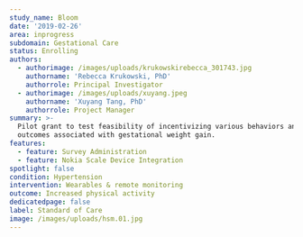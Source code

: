 ```yaml
---
study_name: Bloom
date: '2019-02-26'
area: inprogress
subdomain: Gestational Care
status: Enrolling
authors:
  - authorimage: /images/uploads/krukowskirebecca_301743.jpg
    authorname: 'Rebecca Krukowski, PhD'
    authorrole: Principal Investigator
  - authorimage: /images/uploads/xuyang.jpeg
    authorname: 'Xuyang Tang, PhD'
    authorrole: Project Manager
summary: >-
  Pilot grant to test feasibility of incentivizing various behaviors and
  outcomes associated with gestational weight gain.
features:
  - feature: Survey Administration
  - feature: Nokia Scale Device Integration
spotlight: false
condition: Hypertension
intervention: Wearables & remote monitoring
outcome: Increased physical activity
dedicatedpage: false
label: Standard of Care 
image: /images/uploads/hsm.01.jpg
---
```


